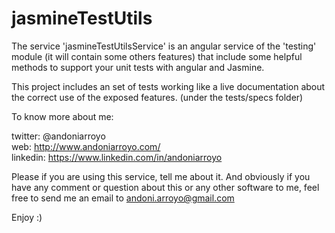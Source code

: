 # jasmineTestUtils
The service 'jasmineTestUtilsService' is an angular service of the 'testing' module (it will contain some others  features) that include some helpful methods to support your unit tests with angular and Jasmine.

This project includes an set of tests working like a live documentation about the correct use of the exposed features. (under the tests/specs folder)   

To know more about me:  

twitter:   @andoniarroyo  
web:       http://www.andoniarroyo.com/  
linkedin:  https://www.linkedin.com/in/andoniarroyo   

Please if you are using this service, tell me about it.  And obviously if you have any comment or question about this or any other software to me, feel free to  send me an email to andoni.arroyo@gmail.com

Enjoy :)
